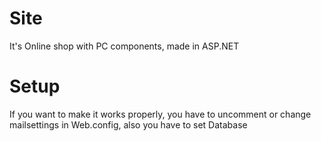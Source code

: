 # Site
It's Online shop with PC components, made in ASP.NET
# Setup
If you want to make it works properly, you have to uncomment or change mailsettings in Web.config, also you have to set Database 
